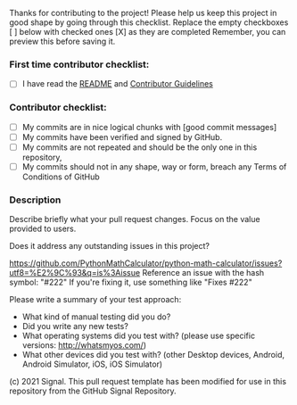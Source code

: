 
Thanks for contributing to the project!
Please help us keep this project in good shape by going through this checklist.
Replace the empty checkboxes [ ] below with checked ones [X] as they are completed
Remember, you can preview this before saving it.

### First time contributor checklist:

- [ ] I have read the [README](https://github.com/signalapp/Signal-Desktop/blob/master/README.md) and [Contributor Guidelines](https://github.com/signalapp/Signal-Desktop/blob/master/CONTRIBUTING.md)

### Contributor checklist:

- [ ] My commits are in nice logical chunks with [good commit messages]
- [ ] My commits have been verified and signed by GitHub.
- [ ] My commits are not repeated and should be the only one in this repository,
- [ ] My commits should not in any shape, way or form, breach any Terms of Conditions of GitHub

### Description

Describe briefly what your pull request changes. Focus on the value provided to users.

Does it address any outstanding issues in this project?

  https://github.com/PythonMathCalculator/python-math-calculator/issues?utf8=%E2%9C%93&q=is%3Aissue
  Reference an issue with the hash symbol: "#222"
  If you're fixing it, use something like "Fixes #222"

Please write a summary of your test approach:

  - What kind of manual testing did you do?
  - Did you write any new tests?
  - What operating systems did you test with? (please use specific versions: http://whatsmyos.com/)
  - What other devices did you test with? (other Desktop devices, Android, Android Simulator, iOS, iOS Simulator)
  
  (c) 2021 Signal. This pull request template has been modified for use in this repository from the GitHub Signal Repository.
